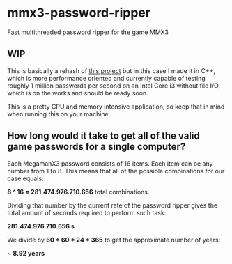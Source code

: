 # mmx3-password-ripper
Fast multithreaded password ripper for the game MMX3 
 
## WIP
This is basically a rehash of [this project](https://github.com/postcode-x/mmx3-password-generator) but in this case I made it in C++, which is more performance oriented and currently capable of testing roughly 1 million passwords per second on an Intel Core i3 without file I/O, which is on the works and should be ready soon.

This is a pretty CPU and memory intensive application, so keep that in mind when running this on your machine.

## How long would it take to get all of the valid game passwords for a single computer?

Each MegamanX3 password consists of 16 items. Each item can be any number from  1 to 8. This means that all of the possible combinations for our case equals:

**8 ^ 16 = 281.474.976.710.656** total combinations.

Dividing that number by the current rate of the password ripper gives the total amount of seconds required to perform such task:

**281.474.976.710.656 s** 

We divide by **60 * 60 * 24 * 365** to get the approximate number of years:

**~ 8.92 years** 




